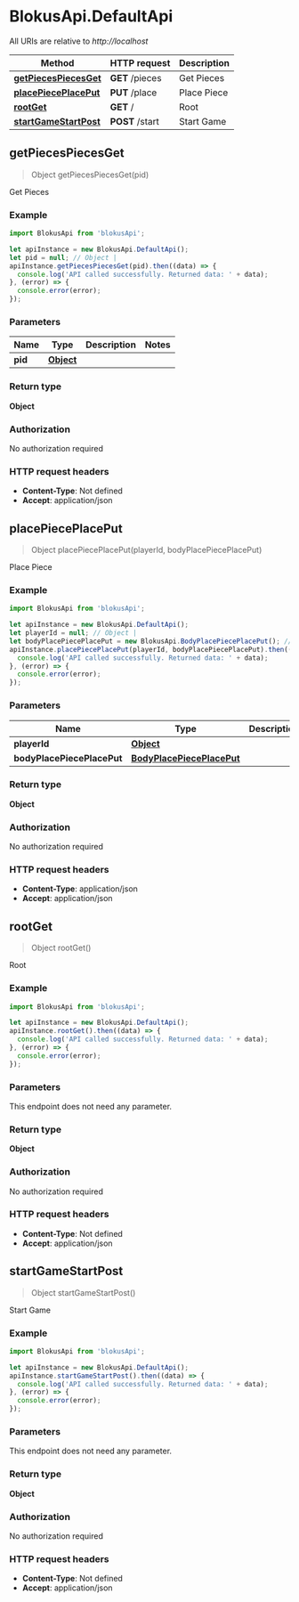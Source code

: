 # BlokusApi.DefaultApi

All URIs are relative to *http://localhost*

Method | HTTP request | Description
------------- | ------------- | -------------
[**getPiecesPiecesGet**](DefaultApi.md#getPiecesPiecesGet) | **GET** /pieces | Get Pieces
[**placePiecePlacePut**](DefaultApi.md#placePiecePlacePut) | **PUT** /place | Place Piece
[**rootGet**](DefaultApi.md#rootGet) | **GET** / | Root
[**startGameStartPost**](DefaultApi.md#startGameStartPost) | **POST** /start | Start Game



## getPiecesPiecesGet

> Object getPiecesPiecesGet(pid)

Get Pieces

### Example

```javascript
import BlokusApi from 'blokusApi';

let apiInstance = new BlokusApi.DefaultApi();
let pid = null; // Object | 
apiInstance.getPiecesPiecesGet(pid).then((data) => {
  console.log('API called successfully. Returned data: ' + data);
}, (error) => {
  console.error(error);
});

```

### Parameters


Name | Type | Description  | Notes
------------- | ------------- | ------------- | -------------
 **pid** | [**Object**](.md)|  | 

### Return type

**Object**

### Authorization

No authorization required

### HTTP request headers

- **Content-Type**: Not defined
- **Accept**: application/json


## placePiecePlacePut

> Object placePiecePlacePut(playerId, bodyPlacePiecePlacePut)

Place Piece

### Example

```javascript
import BlokusApi from 'blokusApi';

let apiInstance = new BlokusApi.DefaultApi();
let playerId = null; // Object | 
let bodyPlacePiecePlacePut = new BlokusApi.BodyPlacePiecePlacePut(); // BodyPlacePiecePlacePut | 
apiInstance.placePiecePlacePut(playerId, bodyPlacePiecePlacePut).then((data) => {
  console.log('API called successfully. Returned data: ' + data);
}, (error) => {
  console.error(error);
});

```

### Parameters


Name | Type | Description  | Notes
------------- | ------------- | ------------- | -------------
 **playerId** | [**Object**](.md)|  | 
 **bodyPlacePiecePlacePut** | [**BodyPlacePiecePlacePut**](BodyPlacePiecePlacePut.md)|  | 

### Return type

**Object**

### Authorization

No authorization required

### HTTP request headers

- **Content-Type**: application/json
- **Accept**: application/json


## rootGet

> Object rootGet()

Root

### Example

```javascript
import BlokusApi from 'blokusApi';

let apiInstance = new BlokusApi.DefaultApi();
apiInstance.rootGet().then((data) => {
  console.log('API called successfully. Returned data: ' + data);
}, (error) => {
  console.error(error);
});

```

### Parameters

This endpoint does not need any parameter.

### Return type

**Object**

### Authorization

No authorization required

### HTTP request headers

- **Content-Type**: Not defined
- **Accept**: application/json


## startGameStartPost

> Object startGameStartPost()

Start Game

### Example

```javascript
import BlokusApi from 'blokusApi';

let apiInstance = new BlokusApi.DefaultApi();
apiInstance.startGameStartPost().then((data) => {
  console.log('API called successfully. Returned data: ' + data);
}, (error) => {
  console.error(error);
});

```

### Parameters

This endpoint does not need any parameter.

### Return type

**Object**

### Authorization

No authorization required

### HTTP request headers

- **Content-Type**: Not defined
- **Accept**: application/json

